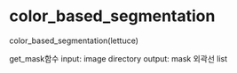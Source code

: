 # color_based_segmentation
color_based_segmentation(lettuce)

get_mask함수
input: image directory
output: mask 외곽선 list
